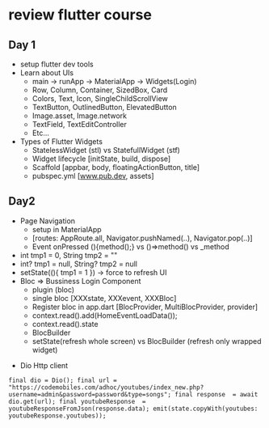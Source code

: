 # review flutter course

## Day 1
- setup flutter dev tools
- Learn about UIs
  + main -> runApp -> MaterialApp -> Widgets(Login)
  + Row, Column, Container, SizedBox, Card 
  + Colors, Text, Icon, SingleChildScrollView
  + TextButton, OutlinedButton, ElevatedButton
  + Image.asset, Image.network
  + TextField, TextEditController
  + Etc... 
- Types of Flutter Widgets
  + StatelessWidget (stl) vs StatefullWidget (stf)
  + Widget lifecycle [initState, build, dispose]
  + Scaffold [appbar, body, floatingActionButton, title]
  + pubspec.yml [www.pub.dev, assets]

## Day2
- Page Navigation
  + setup in MaterialApp 
  + [routes: AppRoute.all, Navigator.pushNamed(..), Navigator.pop(..)]
  + Event onPressed (){method();} vs ()=>method() vs _method 
- int tmp1 = 0, String tmp2 = ""
- int? tmp1 = null, String? tmp2 = null
- setState((){ tmp1 = 1 }) -> force to refresh UI
- Bloc => Bussiness Login Component
  + plugin (bloc)
  + single bloc [XXXstate, XXXevent, XXXBloc]
  + Register bloc in app.dart [BlocProvider, MultiBlocProvider, provider]
  + context.read<HomeBloc>().add(HomeEventLoadData());
  + context.read<HomeBloc>().state
  + BlocBuilder 
  + setState(refresh whole screen) vs BlocBuilder (refresh only wrapped widget)
+ Dio Http client 

`
final dio = Dio();
final url = "https://codemobiles.com/adhoc/youtubes/index_new.php?username=admin&password=password&type=songs";
final response  = await dio.get(url);
final youtubeResponse  = youtubeResponseFromJson(response.data);
emit(state.copyWith(youtubes: youtubeResponse.youtubes));
`